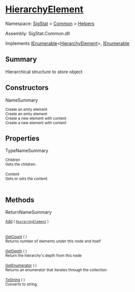 # [HierarchyElement](./HierarchyElement.md)

Namespace: [SigStat]() > [Common](./../README.md) > [Helpers](./README.md)

Assembly: SigStat.Common.dll

Implements [IEnumerable](https://docs.microsoft.com/en-us/dotnet/api/System.Collections.Generic.IEnumerable-1)\<[HierarchyElement](./HierarchyElement.md)>, [IEnumerable](https://docs.microsoft.com/en-us/dotnet/api/System.Collections.IEnumerable)

## Summary
Hierarchical structure to store object

## Constructors

NameSummary

<sub>Create an emty element</sub><br><sub>Create an emty element</sub><br>
<sub>Create a new element with content</sub><br><sub>Create a new element with content</sub><br>


## Properties

TypeNameSummary

<sub>Children</sub><br><sub>Gets the children.</sub><br><br>
<sub>Content</sub><br><sub>Gets or sets the content.</sub><br><br>


## Methods

ReturnNameSummary

<sub>[Add](./Methods/HierarchyElement-100664010.md) ( [`HierarchyElement`](./HierarchyElement.md) )</sub><br><sub></sub><br><br>
<sub>[GetCount](./Methods/HierarchyElement-100664012.md) (  )</sub><br><sub>Returns number of elements under this node and itself</sub><br><br>
<sub>[GetDepth](./Methods/HierarchyElement-100664011.md) (  )</sub><br><sub>Return the hierarchy's depth from this node</sub><br><br>
<sub>[GetEnumerator](./Methods/HierarchyElement-100664014.md) (  )</sub><br><sub>Returns an enumerator that iterates through the collection.</sub><br><br>
<sub>[ToString](./Methods/HierarchyElement-100664013.md) (  )</sub><br><sub>Converts to string.</sub><br><br>



